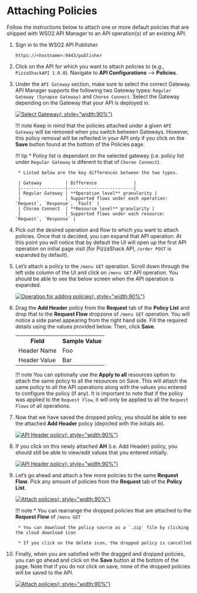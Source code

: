 # Attaching Policies

Follow the instructions below to attach one or more default policies that are shipped with WSO2 API Manager to an API operation(s) of an existing API.

1. Sign in to the WSO2 API Publisher.

    `https://<hostname>:9443/publisher`

2. Click on the API for which you want to attach policies to (e.g., `PizzaShackAPI 1.0.0`). Navigate to **API Configurations** --> **Policies**.

3. Under the `API Gateway` section, make sure to select the correct Gateway. API Manager supports the following two Gateway types: `Regular Gateway (Synapse Gateway)` and `Choreo Connect`. Select the Gateway depending on the Gateway that your API is deployed in.

    [![Select Gateway]({{base_path}}/assets/img/design/api-policies/attach-policies-1.png){: style="width:90%"}]({{base_path}}/assets/img/design/api-policies/attach-policies-1.png)

    !!! note
        Keep in mind that the policies attached under a given `API Gateway` will be removed when you switch between Gateways. However, this policy removal will be reflected in your API only if you click on the **Save** button found at the bottom of the Policies page.

    !!! tip
        * Policy list is dependant on the selected gateway (i.e. policy list under `Regular Gateway` is diferent to that of `Choreo Connect`).
        
        * Listed below are the key differences between the two types.

        | Gateway         | Difference              |
        |-----------------|-------------------------|
        | Regular Gateway | **Operation level** granularity |
        |                 | Supported flows under each operation: `Request`, `Response`, `Fault` |
        | Choreo Connect  | **Resource level** granularity |
        |                 | Supported flows under each resource: `Request`, `Response` |

4. Pick out the desired operation and flow to which you want to attach policies. Once that is decided, you can expand that API operation. At this point you will notice that by default the UI will open up the first API operation on initial page visit (for PizzaShack API, `/order POST` is expanded by default).

5.  Let’s attach a policy to the `/menu GET` operation. Scroll down through the left side column of the UI and click on `/menu GET` API operation. You should be able to see the below screen when the API operation is expanded.

    [![Operation for adding policies]({{base_path}}/assets/img/design/api-policies/attach-policies-2.png){: style="width:90%"}]({{base_path}}/assets/img/design/api-policies/attach-policies-2.png)

6. Drag the **Add Header** policy from the **Request** tab of the **Policy List** and drop that to the **Request Flow** dropzone of `/menu GET` operation. You will notice a side panel appearing from the right hand side. Fill the required details using the values provided below. Then, click **Save**.

    <table>
        <tr>
            <th>Field</th>
            <th>Sample Value</th>
        </tr>
        <tr>
            <td>Header Name</td>
            <td>Foo</td>
        </tr>
        <tr>
            <td>Header Value</td>
            <td>Bar</td>
        </tr>
    </table>

    !!! note 
        You can optionally use the **Apply to all** resources option to attach the same policy to all the resources on Save. This will attach the same policy to all the API operations along with the values you entered to configure the policy (if any). It is important to note that if the policy was applied to the `Request Flow`, it will only be applied to all the `Request Flows` of all operations.

7. Now that we have saved the dropped policy, you should be able to see the attached **Add Header** policy (depicted with the initials `AH`).

    [![API Header policy]({{base_path}}/assets/img/design/api-policies/attach-policies-3.png){: style="width:90%"}]({{base_path}}/assets/img/design/api-policies/attach-policies-3.png)

8. If you click on this newly attached **AH** (i.e. Add Header) policy, you should still be able to view/edit values that you entered initially.

    [![API Header policy]({{base_path}}/assets/img/design/api-policies/attach-policies-4.png){: style="width:90%"}]({{base_path}}/assets/img/design/api-policies/attach-policies-4.png)

9. Let’s go ahead and attach a few more policies to the same **Request Flow**. Pick any amount of policies from the **Request** tab of the **Policy List**.

    [![Attach policies]({{base_path}}/assets/img/design/api-policies/attach-policies-5.png){: style="width:90%"}]({{base_path}}/assets/img/design/api-policies/attach-policies-5.png)

    !!! note
        * You can rearrange the dropped policies that are attached to the **Request Flow** of `/menu GET`

        * You can download the policy source as a `.zip` file by clicking the cloud download icon

        * If you click on the delete icon, the dropped policy is cancelled

10. Finally, when you are satisfied with the dragged and dropped policies, you can go ahead and click on the **Save** button at the bottom of the page. Note that if you do not click on save, none of the dropped policies will be saved to the API.

    [![Attach policies]({{base_path}}/assets/img/design/api-policies/save-attached-policies.png){: style="width:90%"}]({{base_path}}/assets/img/design/api-policies/save-attached-policies.png)
